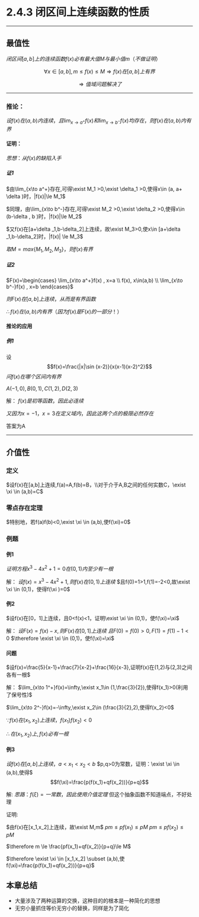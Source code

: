# 2.4.3 闭区间上连续函数的性质

---

## 最值性

$闭区间[a,b]上的连续函数f(x)必有最大值M与最小值m（不做证明）$

$$\forall x \in [a,b],m\le f(x) \le M \Rightarrow f(x) 在[a,b]上有界$$

$$\Rightarrow 值域问题解决了$$

---

### 推论：

$设f(x)在(a,b)内连续，且\lim_{x\to a^+}f(x)和\lim_{x\to b^-}f(x)均存在，则f(x)在(a,b)内有界$

#### 证明：

$思想：从f(x)的缺陷入手$

##### 证1
$由\lim_{x\to a^+}存在,可得\exist M_1 >0,\exist \delta_1 >0,使得x\in (a, a+ \delta )时，|f(x)|\le M_1$

$同理，由\lim_{x\to b^-}存在,可得\exist M_2 >0,\exist \delta_2 >0,使得x\in (b-\delta , b )时，|f(x)|\le M_2$

$又f(x)在[a+\delta _1,b-\delta_2]上连续，故\exist M_3>0,使x\in [a+\delta _1,b-\delta_2]时，|f(x)| \le M_3$

$取M=max\{M_1,M_2,M_3\}，则f(x)有界$

##### 证2

$F(x)=\begin{cases}
    \lim_{x\to a^+}f(x) , x=a \\
    f(x), x\in(a,b) \\
    \lim_{x\to b^-}f(x) , x=b    
\end{cases}$

$则F(x)在[a,b]上连续，从而是有界函数$

$\therefore f(x)在(a,b)内有界（因为f(x)是F(x)的一部分！）$

#### 推论的应用

##### 例1

设$$f(x)=\frac{|x|\sin (x-2)}{x(x-1)(x-2)^2}$$
$问f(x)在哪个区间内有界$

$A(-1,0),B(0,1),C(1,2),D(2,3)$

解：
$f(x)是初等函数，因此必连续$

$又因为x=-1，x=3在定义域内，因此这两个点的极限必然存在$

答案为A

---

## 介值性

### 定义

$设f(x)在[a,b]上连续,f(a)=A,f(b)=B，\\对于介于A,B之间的任何实数C，\exist \xi \in (a,b)=C$

### 零点存在定理

$特别地，若f(a)f(b)<0,\exist \xi \in (a,b),使f(\xi)=0$

### 例题

#### 例1

$证明方程x^3-4x^2+1=0在(0,1)内至少有一根$

解：
$设f(x)=x^3-4x^2+1,则f(x)在(0,1)上连续$
$且f(0)=1>1,f(1)=-2<0,故\exist \xi \in (0,1)，使得f(\xi )=0$

#### 例2

$设f(x)在[0，1]上连续，且0<f(x)<1，证明\exist \xi \in (0,1)，使f(\xi)=\xi$

解：
$设F(x)=f(x)-x,则F(x)在[0,1]上连续$
$且F(0)=f(0)>0,\,F(1)=f(1)-1<0$
$\therefore \exist \xi \in (0,1)，使f(\xi)=\xi$

#### 问题

$设f(x)=\frac{5}{x-1}+\frac{7}{x-2}+\frac{16}{x-3},证明f(x)在(1,2)与(2,3)之间各有一根$

解：
$\lim_{x\to 1^+}f(x)=\infty,\exist x_1\in (1,\frac{3}{2}),使得f(x_1)>0(利用了保号性)$

$\lim_{x\to 2^-}f(x)=-\infty,\exist x_2\in (\frac{3}{2},2),使得f(x_2)<0$

$\because f(x) 在(x_1,x_2)上连续，f(x_1)f(x_2)<0$

$\therefore 在(x_1,x_2)上,f(x)必有一根$

#### 例3

$设f(x)在[a,b]上连续，a<x_1<x_2<b$
$p,q>0为常数，证明：\exist \xi \in (a,b),使得$
$$f(\xi)=\frac{p(f(x_1)+qf(x_2))}{p+q}$$

解:
$思路：f(\xi)=一常数，因此使用介值定理$
但这个抽象函数不知道端点，不好处理


证明:

$由f(x)在[x_1,x_2]上连续，故\exist M,m$
$pm \le pf(x_1) \le pM$
$pm \le pf(x_2) \le pM$

$\therefore m \le \frac{pf(x_1)+qf(x_2)}{p+q}\le M$

$\therefore \exist \xi \in [x_1,x_2] \subset (a,b),使f(\xi)=\frac{p(f(x_1)+qf(x_2))}{p+q}$

## 本章总结

* 大量涉及了两种运算的交换，这种目的的根本是一种简化的思想
* 无穷小量抓住等价无穷小的替换，同样是为了简化

